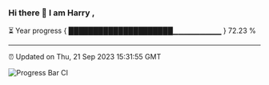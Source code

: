 ### Hi there 👋 I am Harry , 

⏳ Year progress { █████████████████████▁▁▁▁▁▁▁▁▁ } 72.23 %

---

⏰ Updated on Thu, 21 Sep 2023 15:31:55 GMT

![Progress Bar CI](https://github.com/duykhang68/duykhang68/workflows/Progress%20Bar%20CI/badge.svg)
